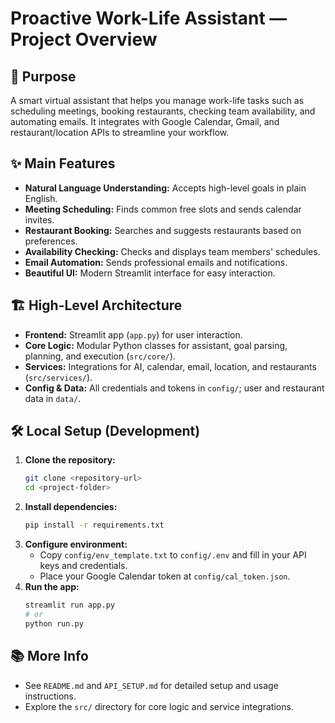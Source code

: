 # Proactive Work-Life Assistant — Project Overview

## 🚀 Purpose
A smart virtual assistant that helps you manage work-life tasks such as scheduling meetings, booking restaurants, checking team availability, and automating emails. It integrates with Google Calendar, Gmail, and restaurant/location APIs to streamline your workflow.

## ✨ Main Features
- **Natural Language Understanding:** Accepts high-level goals in plain English.
- **Meeting Scheduling:** Finds common free slots and sends calendar invites.
- **Restaurant Booking:** Searches and suggests restaurants based on preferences.
- **Availability Checking:** Checks and displays team members' schedules.
- **Email Automation:** Sends professional emails and notifications.
- **Beautiful UI:** Modern Streamlit interface for easy interaction.

## 🏗️ High-Level Architecture
- **Frontend:** Streamlit app (`app.py`) for user interaction.
- **Core Logic:** Modular Python classes for assistant, goal parsing, planning, and execution (`src/core/`).
- **Services:** Integrations for AI, calendar, email, location, and restaurants (`src/services/`).
- **Config & Data:** All credentials and tokens in `config/`; user and restaurant data in `data/`.

## 🛠️ Local Setup (Development)
1. **Clone the repository:**
   ```bash
   git clone <repository-url>
   cd <project-folder>
   ```
2. **Install dependencies:**
   ```bash
   pip install -r requirements.txt
   ```
3. **Configure environment:**
   - Copy `config/env_template.txt` to `config/.env` and fill in your API keys and credentials.
   - Place your Google Calendar token at `config/cal_token.json`.
4. **Run the app:**
   ```bash
   streamlit run app.py
   # or
   python run.py
   ```

## 📚 More Info
- See `README.md` and `API_SETUP.md` for detailed setup and usage instructions.
- Explore the `src/` directory for core logic and service integrations.


